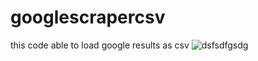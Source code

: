 # googlescrapercsv
this code able to load google results as csv
![dsfsdfgsdg](https://user-images.githubusercontent.com/39379330/110994512-ee7f2400-8389-11eb-86ab-33e1e58ad20a.jpg)
